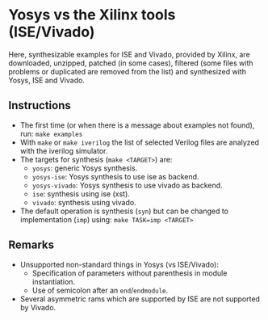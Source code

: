 # Yosys vs the Xilinx tools (ISE/Vivado)

Here, synthesizable examples for ISE and Vivado, provided by Xilinx, are downloaded, unzipped,
patched (in some cases), filtered (some files with problems or duplicated are removed from the
list) and synthesized with Yosys, ISE and Vivado.

## Instructions

* The first time (or when there is a message about examples not found), run: `make examples`
* With `make` or `make iverilog` the list of selected Verilog files are analyzed with the iverilog
simulator.
* The targets for synthesis (`make <TARGET>`) are:
    * `yosys`: generic Yosys synthesis.
    * `yosys-ise`: Yosys synthesis to use ise as backend.
    * `yosys-vivado`: Yosys synthesis to use vivado as backend.
    * `ise`: synthesis using ise (xst).
    * `vivado`: synthesis using vivado.
* The default operation is synthesis (`syn`) but can be changed to implementation (`imp`) using:
`make TASK=imp <TARGET>`

## Remarks

* Unsupported non-standard things in Yosys (vs ISE/Vivado):
    * Specification of parameters without parenthesis in module instantiation.
    * Use of semicolon after an `end`/`endmodule`.
* Several asymmetric rams which are supported by ISE are not supported by Vivado.
